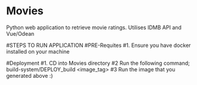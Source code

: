 # Movies
Python web application to retrieve movie ratings. Utilises IDMB API and Vue/Odean

#STEPS TO RUN APPLICATION
#PRE-Requites
#1. Ensure you have docker installed on your machine

#Deployment
#1. CD into Movies directory
#2 Run the following command; build-system/DEPLOY_build <image_tag>
#3 Run the image that you generated above :)
